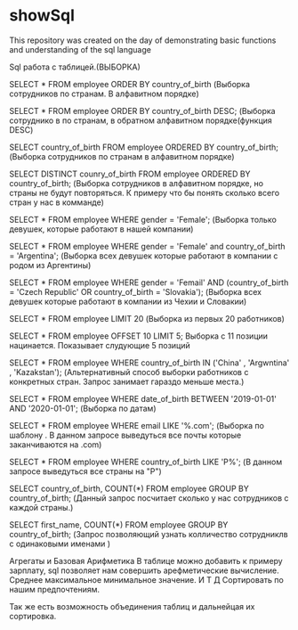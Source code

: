 # showSql
This repository was created on the day of demonstrating basic functions and understanding of the sql language

Sql работа с таблицей.(ВЫБОРКА)

SELECT * FROM employee ORDER BY country_of_birth
(Выборка сотрудников по странам. В алфавитном порядке)

SELECT * FROM employee ORDER BY country_of_birth DESC;
 (Выборка сотруднико в по странам, в обратном алфавитном порядке(функция DESC) 

SELECT country_of_birth FROM employee ORDERED BY country_of_birth; 
(Выборка сотрудников по странам в алфавитном порядке)

SELECT DISTINCT counry_of_birth FROM employee ORDERED BY country_of_birth; 
(Выборка сотрудников в алфавитном порядке, но страны не будут повторяться. К примеру что бы понять сколько всего стран у нас в комманде)

SELECT * FROM employee WHERE gender = 'Female';
(Выборка только девушек, которые работают в нашей компании)

SELECT * FROM employee WHERE gender = 'Female' and country_of_birth = 'Argentina';
(Выборка всех девушек которые работают в компании с родом из Аргентины)

SELECT * FROM employee WHERE gender = 'Femail' AND (country_of_birth = 'Czech Republic' OR country_of_birth = 'Slovakia');
(Выборка всех девушек которые работают в компании из Чехии и Словакии)

SELECT * FROM employee LIMIT 20
(Выборка из первых 20 работников)


SELECT * FROM employee OFFSET 10 LIMIT 5;
Выборка с 11 позиции нацинается. Показывает слудующие 5 позиций


SELECT * FROM employee WHERE country_of_birth IN ('China' , 'Argwntina' , 'Kazakstan');
(Альтернативный способ выборки работников с конкретных стран. Запрос занимает гараздо меньше места.)

SELECT * FROM employee WHERE date_of_birth BETWEEN '2019-01-01' AND '2020-01-01';
(Выборка по датам)

SELECT * FROM employee WHERE email LIKE '%.com';
(Выборка по шаблону . В данном запросе выведуться все почты которые заканчиваются на .com)

SELECT * FROM employee WHERE country_of_birth LIKE 'P%';
(В данном запросе выведуться все страны на "P")


SELECT country_of_birth, COUNT(*) FROM employee GROUP BY country_of_birth;
(Данный запрос посчитает сколько у нас сотрудников с каждой страны.)

SELECT first_name, COUNT(*) FROM employee GROUP BY country_of_birth;
(Запрос позволяющий узнать колличество сотрудниклв с одинаковыми именами )


Агрегаты и Базовая Арифметика 
В таблице можно добавить к примеру зарплату, sql позволяет нам совершить арефметические вычисление. Среднее максимальное минимальное значение. И Т Д Сортировать по нашим предпочтениям.

Так же есть возможность объединения таблиц и дальнейцая их сортировка.



